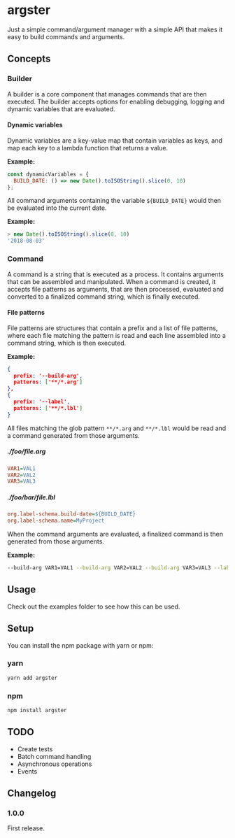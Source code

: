 # argster

Just a simple command/argument manager with a simple API that makes it easy to build commands and arguments.

## Concepts

### Builder

A builder is a core component that manages commands that are then executed.
The builder accepts options for enabling debugging, logging and dynamic variables that are evaluated.

#### Dynamic variables

Dynamic variables are a key-value map that contain variables as keys, and map each key to a lambda function that returns a value.

**Example:**

```javascript
const dynamicVariables = {
  BUILD_DATE: () => new Date().toISOString().slice(0, 10)
};
```

All command arguments containing the variable `${BUILD_DATE}` would then be evaluated into the current date.

**Example:**

```javascript
> new Date().toISOString().slice(0, 10)
'2018-08-03'
```

### Command

A command is a string that is executed as a process. It contains arguments that can be assembled and manipulated.
When a command is created, it accepts file patterns as arguments, that are then processed, evaluated and converted to
a finalized command string, which is finally executed.

#### File patterns

File patterns are structures that contain a prefix and a list of file patterns, where each file matching the pattern is
read and each line assembled into a command string, which is then executed.

**Example:**

```json
{
  prefix: '--build-arg',
  patterns: ['**/*.arg']
},
{
  prefix: '--label',
  patterns: ['**/*.lbl']
}
```

All files matching the glob pattern `**/*.arg` and `**/*.lbl` would be read and a command generated from those arguments.

##### ./foo/file.arg

```ini
VAR1=VAL1
VAR2=VAL2
VAR3=VAL3
```

##### ./foo/bar/file.lbl

```ini
org.label-schema.build-date=${BUILD_DATE}
org.label-schema.name=MyProject
```

When the command arguments are evaluated, a finalized command is then generated from those arguments.

**Example:**

```bash
--build-arg VAR1=VAL1 --build-arg VAR2=VAL2 --build-arg VAR3=VAL3 --label org.label-schema.build-date=2018-08-03 --label org.label-schema.name=MyProject
```

## Usage

Check out the examples folder to see how this can be used.

## Setup

You can install the npm package with yarn or npm:

### yarn

```bash
yarn add argster
```

### npm

```bash
npm install argster
```

## TODO

- Create tests
- Batch command handling
- Asynchronous operations
- Events

## Changelog

### 1.0.0

First release.
